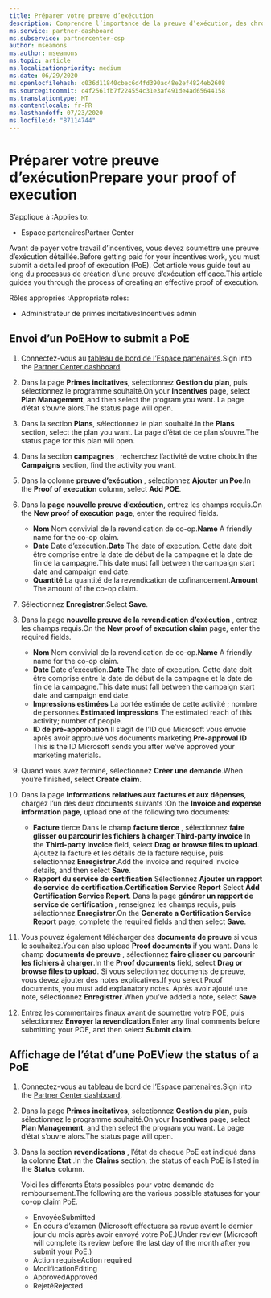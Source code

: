 ```yaml
---
title: Préparer votre preuve d’exécution
description: Comprendre l’importance de la preuve d’exécution, des chronologies, de l’affichage de l’État et des instructions d’envoi.
ms.service: partner-dashboard
ms.subservice: partnercenter-csp
author: mseamons
ms.author: mseamons
ms.topic: article
ms.localizationpriority: medium
ms.date: 06/29/2020
ms.openlocfilehash: c036d11840cbec6d4fd390ac48e2ef4824eb2608
ms.sourcegitcommit: c4f2561fb7f224554c31e3af491de4ad65644158
ms.translationtype: MT
ms.contentlocale: fr-FR
ms.lasthandoff: 07/23/2020
ms.locfileid: "87114744"
---
```

# <a name="prepare-your-proof-of-execution"></a><span data-ttu-id="3f16d-103">Préparer votre preuve d’exécution</span><span class="sxs-lookup"><span data-stu-id="3f16d-103">Prepare your proof of execution</span></span>

<span data-ttu-id="3f16d-104">S’applique à :</span><span class="sxs-lookup"><span data-stu-id="3f16d-104">Applies to:</span></span>

- <span data-ttu-id="3f16d-105">Espace partenaires</span><span class="sxs-lookup"><span data-stu-id="3f16d-105">Partner Center</span></span>

<span data-ttu-id="3f16d-106">Avant de payer votre travail d’incentives, vous devez soumettre une preuve d’exécution détaillée.</span><span class="sxs-lookup"><span data-stu-id="3f16d-106">Before getting paid for your incentives work, you must submit a detailed proof of execution (PoE).</span></span> <span data-ttu-id="3f16d-107">Cet article vous guide tout au long du processus de création d’une preuve d’exécution efficace.</span><span class="sxs-lookup"><span data-stu-id="3f16d-107">This article guides you through the process of creating an effective proof of execution.</span></span>

<span data-ttu-id="3f16d-108">Rôles appropriés :</span><span class="sxs-lookup"><span data-stu-id="3f16d-108">Appropriate roles:</span></span>

- <span data-ttu-id="3f16d-109">Administrateur de primes incitatives</span><span class="sxs-lookup"><span data-stu-id="3f16d-109">Incentives admin</span></span>

## <a name="how-to-submit-a-poe"></a><span data-ttu-id="3f16d-110">Envoi d’un PoE</span><span class="sxs-lookup"><span data-stu-id="3f16d-110">How to submit a PoE</span></span>

1. <span data-ttu-id="3f16d-111">Connectez-vous au [tableau de bord de l’Espace partenaires](https://partner.microsoft.com/dashboard/).</span><span class="sxs-lookup"><span data-stu-id="3f16d-111">Sign into the [Partner Center dashboard](https://partner.microsoft.com/dashboard/).</span></span>

2. <span data-ttu-id="3f16d-112">Dans la page **Primes incitatives**, sélectionnez **Gestion du plan**, puis sélectionnez le programme souhaité.</span><span class="sxs-lookup"><span data-stu-id="3f16d-112">On your **Incentives** page, select **Plan Management**, and then select the program you want.</span></span> <span data-ttu-id="3f16d-113">La page d’état s’ouvre alors.</span><span class="sxs-lookup"><span data-stu-id="3f16d-113">The status page will open.</span></span>

3. <span data-ttu-id="3f16d-114">Dans la section **Plans**, sélectionnez le plan souhaité.</span><span class="sxs-lookup"><span data-stu-id="3f16d-114">In the **Plans** section, select the plan you want.</span></span> <span data-ttu-id="3f16d-115">La page d’état de ce plan s’ouvre.</span><span class="sxs-lookup"><span data-stu-id="3f16d-115">The status page for this plan will open.</span></span>

4. <span data-ttu-id="3f16d-116">Dans la section **campagnes** , recherchez l’activité de votre choix.</span><span class="sxs-lookup"><span data-stu-id="3f16d-116">In the **Campaigns** section, find the activity you want.</span></span>

5. <span data-ttu-id="3f16d-117">Dans la colonne **preuve d’exécution** , sélectionnez **Ajouter un Poe**.</span><span class="sxs-lookup"><span data-stu-id="3f16d-117">In the **Proof of execution** column, select **Add POE**.</span></span>

6. <span data-ttu-id="3f16d-118">Dans la **page nouvelle preuve d’exécution**, entrez les champs requis.</span><span class="sxs-lookup"><span data-stu-id="3f16d-118">On the **New proof of execution page**, enter the required fields.</span></span>

   - <span data-ttu-id="3f16d-119">**Nom**  Nom convivial de la revendication de co-op.</span><span class="sxs-lookup"><span data-stu-id="3f16d-119">**Name**  A friendly name for the co-op claim.</span></span>
   - <span data-ttu-id="3f16d-120">**Date**  Date d’exécution.</span><span class="sxs-lookup"><span data-stu-id="3f16d-120">**Date**  The date of execution.</span></span> <span data-ttu-id="3f16d-121">Cette date doit être comprise entre la date de début de la campagne et la date de fin de la campagne.</span><span class="sxs-lookup"><span data-stu-id="3f16d-121">This date must fall between the campaign start date and campaign end date.</span></span>
   - <span data-ttu-id="3f16d-122">**Quantité**  La quantité de la revendication de cofinancement.</span><span class="sxs-lookup"><span data-stu-id="3f16d-122">**Amount**  The amount of the co-op claim.</span></span>

7. <span data-ttu-id="3f16d-123">Sélectionnez **Enregistrer**.</span><span class="sxs-lookup"><span data-stu-id="3f16d-123">Select **Save**.</span></span>

8. <span data-ttu-id="3f16d-124">Dans la page **nouvelle preuve de la revendication d’exécution** , entrez les champs requis.</span><span class="sxs-lookup"><span data-stu-id="3f16d-124">On the **New proof of execution claim** page, enter the required fields.</span></span>

   - <span data-ttu-id="3f16d-125">**Nom**  Nom convivial de la revendication de co-op.</span><span class="sxs-lookup"><span data-stu-id="3f16d-125">**Name**  A friendly name for the co-op claim.</span></span>
   - <span data-ttu-id="3f16d-126">**Date**  Date d’exécution.</span><span class="sxs-lookup"><span data-stu-id="3f16d-126">**Date**  The date of execution.</span></span> <span data-ttu-id="3f16d-127">Cette date doit être comprise entre la date de début de la campagne et la date de fin de la campagne.</span><span class="sxs-lookup"><span data-stu-id="3f16d-127">This date must fall between the campaign start date and campaign end date.</span></span>
   - <span data-ttu-id="3f16d-128">**Impressions estimées**   La portée estimée de cette activité ; nombre de personnes.</span><span class="sxs-lookup"><span data-stu-id="3f16d-128">**Estimated impressions**   The estimated reach of this activity; number of people.</span></span>
   - <span data-ttu-id="3f16d-129">**ID de pré-approbation**   Il s’agit de l’ID que Microsoft vous envoie après avoir approuvé vos documents marketing.</span><span class="sxs-lookup"><span data-stu-id="3f16d-129">**Pre-approval ID**   This is the ID Microsoft sends you after we’ve approved your marketing materials.</span></span>

9. <span data-ttu-id="3f16d-130">Quand vous avez terminé, sélectionnez **Créer une demande**.</span><span class="sxs-lookup"><span data-stu-id="3f16d-130">When you’re finished, select **Create claim**.</span></span>

10. <span data-ttu-id="3f16d-131">Dans la page **Informations relatives aux factures et aux dépenses**, chargez l’un des deux documents suivants :</span><span class="sxs-lookup"><span data-stu-id="3f16d-131">On the **Invoice and expense information page**, upload one of the following two documents:</span></span>
    - <span data-ttu-id="3f16d-132">**Facture** tierce  Dans le champ **facture tierce** , sélectionnez **faire glisser ou parcourir les fichiers à charger**.</span><span class="sxs-lookup"><span data-stu-id="3f16d-132">**Third-party invoice**  In the **Third-party invoice** field, select **Drag or browse files to upload**.</span></span> <span data-ttu-id="3f16d-133">Ajoutez la facture et les détails de la facture requise, puis sélectionnez **Enregistrer**.</span><span class="sxs-lookup"><span data-stu-id="3f16d-133">Add the invoice and required invoice details, and then select **Save**.</span></span>
    - <span data-ttu-id="3f16d-134">**Rapport du service de certification**  Sélectionnez **Ajouter un rapport de service de certification**.</span><span class="sxs-lookup"><span data-stu-id="3f16d-134">**Certification Service Report**  Select **Add Certification Service Report**.</span></span> <span data-ttu-id="3f16d-135">Dans la page **générer un rapport de service de certification** , renseignez les champs requis, puis sélectionnez **Enregistrer**.</span><span class="sxs-lookup"><span data-stu-id="3f16d-135">On the **Generate a Certification Service Report** page, complete the required fields and then select **Save**.</span></span>

11. <span data-ttu-id="3f16d-136">Vous pouvez également télécharger des **documents de preuve** si vous le souhaitez.</span><span class="sxs-lookup"><span data-stu-id="3f16d-136">You can also upload **Proof documents** if you want.</span></span> <span data-ttu-id="3f16d-137">Dans le champ **documents de preuve** , sélectionnez **faire glisser ou parcourir les fichiers à charger**.</span><span class="sxs-lookup"><span data-stu-id="3f16d-137">In the **Proof documents** field, select **Drag or browse files to upload**.</span></span> <span data-ttu-id="3f16d-138">Si vous sélectionnez documents de preuve, vous devez ajouter des notes explicatives.</span><span class="sxs-lookup"><span data-stu-id="3f16d-138">If you select Proof documents, you must add explanatory notes.</span></span> <span data-ttu-id="3f16d-139">Après avoir ajouté une note, sélectionnez **Enregistrer**.</span><span class="sxs-lookup"><span data-stu-id="3f16d-139">When you’ve added a note, select **Save**.</span></span>

12. <span data-ttu-id="3f16d-140">Entrez les commentaires finaux avant de soumettre votre POE, puis sélectionnez **Envoyer la revendication**.</span><span class="sxs-lookup"><span data-stu-id="3f16d-140">Enter any final comments before submitting your POE, and then select **Submit claim**.</span></span>

## <a name="view-the-status-of-a-poe"></a><span data-ttu-id="3f16d-141">Affichage de l’état d’une PoE</span><span class="sxs-lookup"><span data-stu-id="3f16d-141">View the status of a PoE</span></span>

1. <span data-ttu-id="3f16d-142">Connectez-vous au [tableau de bord de l’Espace partenaires](https://partner.microsoft.com/dashboard/).</span><span class="sxs-lookup"><span data-stu-id="3f16d-142">Sign into the [Partner Center dashboard](https://partner.microsoft.com/dashboard/).</span></span>

2. <span data-ttu-id="3f16d-143">Dans la page **Primes incitatives**, sélectionnez **Gestion du plan**, puis sélectionnez le programme souhaité.</span><span class="sxs-lookup"><span data-stu-id="3f16d-143">On your **Incentives** page, select **Plan Management**, and then select the program you want.</span></span> <span data-ttu-id="3f16d-144">La page d’état s’ouvre alors.</span><span class="sxs-lookup"><span data-stu-id="3f16d-144">The status page will open.</span></span>

3. <span data-ttu-id="3f16d-145">Dans la section **revendications** , l’état de chaque PoE est indiqué dans la colonne **État** .</span><span class="sxs-lookup"><span data-stu-id="3f16d-145">In the **Claims** section, the status of each PoE is listed in the **Status** column.</span></span>

   <span data-ttu-id="3f16d-146">Voici les différents États possibles pour votre demande de remboursement.</span><span class="sxs-lookup"><span data-stu-id="3f16d-146">The following are the various possible statuses for your co-op claim PoE.</span></span>

   - <span data-ttu-id="3f16d-147">Envoyée</span><span class="sxs-lookup"><span data-stu-id="3f16d-147">Submitted</span></span>
   - <span data-ttu-id="3f16d-148">En cours d’examen (Microsoft effectuera sa revue avant le dernier jour du mois après avoir envoyé votre PoE.)</span><span class="sxs-lookup"><span data-stu-id="3f16d-148">Under review (Microsoft will complete its review before the last day of the month after you submit your PoE.)</span></span>
   - <span data-ttu-id="3f16d-149">Action requise</span><span class="sxs-lookup"><span data-stu-id="3f16d-149">Action required</span></span>
   - <span data-ttu-id="3f16d-150">Modification</span><span class="sxs-lookup"><span data-stu-id="3f16d-150">Editing</span></span>
   - <span data-ttu-id="3f16d-151">Approved</span><span class="sxs-lookup"><span data-stu-id="3f16d-151">Approved</span></span>
   - <span data-ttu-id="3f16d-152">Rejeté</span><span class="sxs-lookup"><span data-stu-id="3f16d-152">Rejected</span></span>
